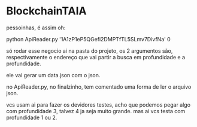 # BlockchainTAIA

pessoinhas, é assim oh:

python ApiReader.py '1A1zP1eP5QGefi2DMPTfTL5SLmv7DivfNa' 0

só rodar esse negocio ai na pasta do projeto, os 2 argumentos são, respectivamente o endereço que vai partir a busca em profundidade e a profundidade.

ele vai gerar um data.json com o json.

no ApiReader.py, no finalzinho, tem comentado uma forma de ler o arquivo json.

vcs usam ai para fazer os devidores testes, acho que podemos pegar algo com profundidade 3, talvez 4 ja seja muito grande.
mas ai vcs testa com profundidade 1 ou 2.
